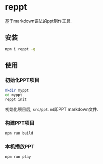 # reppt

基于markdown语法的ppt制作工具.

## 安装

``` sh
npm i reppt -g
```

## 使用

### 初始化PPT项目

``` sh
mkdir myppt
cd myppt
reppt init
```

初始化项目后, `src/ppt.md`即PPT markdown文件.

### 构建PPT项目

``` sh
npm run build
```

### 本机播放PPT

```sh
npm run play
```
